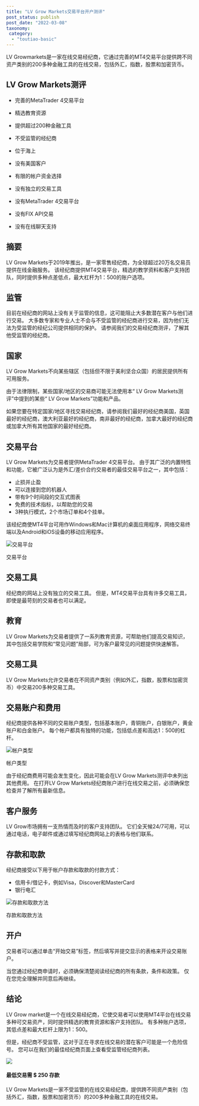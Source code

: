 ```yaml
---
title: "LV Grow Markets交易平台开户测评"
post_status: publish
post_date: "2022-03-08"
taxonomy:
 category: 
  - "toutiao-basic"
---
```


LV Growmarkets是一家在线交易经纪商，它通过完善的MT4交易平台提供跨不同资产类别的200多种金融工具的在线交易，包括外汇，指数，股票和加密货币。

## LV Grow Markets测评

- 完善的MetaTrader 4交易平台

- 精选教育资源

- 提供超过200种金融工具

- 不受监管的经纪商

- 位于海上

- 没有美国客户

- 有限的帐户资金选择

- 没有独立的交易工具

- 没有MetaTrader 4交易平台

- 没有FIX API交易

- 没有在线聊天支持


## 摘要

LV Grow Markets于2019年推出，是一家零售经纪商，为全球超过20万名交易员提供在线金融服务。 该经纪商提供MT4交易平台，精选的教学资料和客户支持团队，同时提供多种点差低点，最大杠杆为1：500的账户选项。

## 监管

目前在经纪商的网站上没有关于监管的信息，这可能阻止大多数潜在客户与他们进行交易。 大多数专家和专业人士不会与不受监管的经纪商进行交易，因为他们无法为受监管的经纪公司提供相同的保护。 请参阅我们的交易经纪商测评，了解其他受监管的经纪商。

## 国家

LV Grow Markets不向某些辖区（包括但不限于美利坚合众国）的居民提供所有可用服务。

由于法律限制，某些国家/地区的交易商可能无法使用本“ LV Grow Markets测评”中提到的某些“ LV Grow Markets”功能和产品。

如果您要在特定国家/地区寻找交易经纪商，请参阅我们最好的经纪商美国，英国最好的经纪商，澳大利亚最好的经纪商，南非最好的经纪商，加拿大最好的经纪商或加拿大所有其他国家的最好经纪商。

## 交易平台

LV Grow Markets为交易者提供MetaTrader 4交易平台。 由于其广泛的内置特性和功能，它被广泛认为是外汇/差价合约交易者的最佳交易平台之一，其中包括：

- 止损并止盈
- 可以连接到您的机器人
- 带有9个时间段的交互式图表
- 免费的技术指标，以帮助您的交易
- 3种执行模式，2个市场订单和4个挂单。

该经纪商使MT4平台可用作Windows和Mac计算机的桌面应用程序，网络交易终端以及Android和iOS设备的移动应用程序。

![交易平台](https://cdn.fendou.la/funstoutiao/2020/11/LV-Grow-Markets-Review-Trading-Platform-.jpg "交易平台")

交易平台

## 交易工具

经纪商的网站上没有独立的交易工具。 但是，MT4交易平台具有许多交易工具，即使是最苛刻的交易者也可以满足。

## 教育

LV Grow Markets为交易者提供了一系列教育资源，可帮助他们提高交易知识，其中包括交易学院和“常见问题”局部，可为客户最常见的问题提供快速解答。

## 交易工具

LV Grow Markets允许交易者在不同资产类别（例如外汇，指数，股票和加密货币）中交易200多种交易工具。

## 交易账户和费用

经纪商提供各种不同的交易账户类型，包括基本账户，青铜账户，白银账户，黄金账户和白金账户。 每个帐户都具有独特的功能，包括低点差和高达1：500的杠杆。

![帐户类型](https://cdn.fendou.la/funstoutiao/2020/11/LV-Grow-Markets-Review-Account-Types-1024x439.jpg "帐户类型")

帐户类型

由于经纪商费用可能会发生变化，因此可能会在LV Grow Markets测评中未列出其他费用。 在打开LV Grow Markets经纪商账户进行在线交易之前，必须确保您检查并了解所有最新信息。

## 客户服务

LV Grow市场拥有一支热情而及时的客户支持团队。 它们全天候24/7可用，可以通过电话，电子邮件或通过填写经纪商网站上的表格与他们联系。

## 存款和取款

经纪商接受以下用于帐户存款和取款的付款方式：

- 信用卡/借记卡，例如Visa，Discover和MasterCard
- 银行电汇

![存款和取款方法](https://cdn.fendou.la/funstoutiao/2020/11/LV-Grow-Markets-Review-Deposit-And-Withdrawal-Methods-1024x131.jpg "存款和取款方法")

存款和取款方法

## 开户

交易者可以通过单击“开始交易”标签，然后填写并提交显示的表格来开设交易账户。

当您通过经纪商申请时，必须确保清楚阅读经纪商的所有条款，条件和政策。 仅在您完全理解并同意后再继续。

## 结论

LV Grow market是一个在线交易经纪商，它使交易者可以使用MT4平台在线交易多种可交易资产，同时提供精选的教育资源和客户支持团队。 有多种账户选项，其低点差和最大杠杆上限为1：500。

但是，经纪商不受监管，这对于正在寻求在线交易的潜在客户可能是一个危险信号。 您可以在我们的最佳经纪商页面上查看受监管经纪商列表。

![](https://cdn.fendou.la/funstoutiao/2020/11/LV-Grow-Markets.png)

#### 最低交易需 $ 250 存款

LV Grow Markets是一家不受监管的在线交易经纪商，提供跨不同资产类别（包括外汇，指数，股票和加密货币）的200多种金融工具的在线交易。
